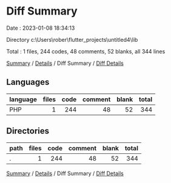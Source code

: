 # Diff Summary

Date : 2023-01-08 18:34:13

Directory c:\\Users\\rober\\flutter_projects\\untitled4\\lib

Total : 1 files,  244 codes, 48 comments, 52 blanks, all 344 lines

[Summary](results.md) / [Details](details.md) / Diff Summary / [Diff Details](diff-details.md)

## Languages
| language | files | code | comment | blank | total |
| :--- | ---: | ---: | ---: | ---: | ---: |
| PHP | 1 | 244 | 48 | 52 | 344 |

## Directories
| path | files | code | comment | blank | total |
| :--- | ---: | ---: | ---: | ---: | ---: |
| . | 1 | 244 | 48 | 52 | 344 |

[Summary](results.md) / [Details](details.md) / Diff Summary / [Diff Details](diff-details.md)